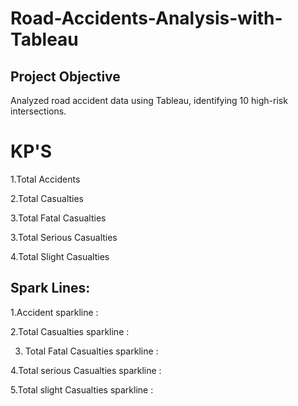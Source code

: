 # Road-Accidents-Analysis-with-Tableau
## Project Objective
Analyzed road accident data using Tableau, identifying 10 high-risk intersections.
# KP'S

1.Total Accidents

2.Total Casualties

3.Total  Fatal Casualties

3.Total  Serious Casualties

4.Total  Slight Casualties

## Spark Lines:

1.Accident sparkline :

2.Total Casualties sparkline :

3. Total  Fatal Casualties sparkline :

4.Total  serious Casualties sparkline :

5.Total  slight Casualties sparkline :



